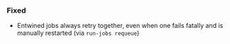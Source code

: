 ### Fixed

- Entwined jobs always retry together, even when one fails fatally and is
  manually restarted (via `run-jobs requeue`)
